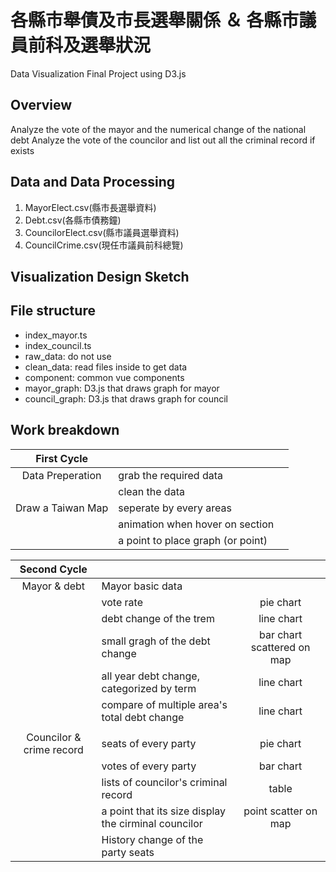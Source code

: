# 各縣市舉債及市長選舉關係 ＆ 各縣市議員前科及選舉狀況
Data Visualization Final Project using D3.js

## Overview
Analyze the vote of the mayor and the numerical change of the national debt
Analyze the vote of the councilor and list out all the criminal record if exists

## Data and Data Processing

1. MayorElect.csv(縣市長選舉資料)
2. Debt.csv(各縣市債務鐘)
3. CouncilorElect.csv(縣市議員選舉資料)
4. CouncilCrime.csv(現任市議員前科總覽)

## Visualization Design Sketch

## File structure
- index_mayor.ts
- index_council.ts
- raw_data: do not use
- clean_data: read files inside to get data
- component: common vue components
- mayor_graph: D3.js that draws graph for mayor
- council_graph: D3.js that draws graph for council

## Work breakdown

|First Cycle|||
|:---:|:---|:---:|
|Data Preperation|grab the required data||
||clean the data||
|Draw a Taiwan Map|seperate by every areas||
||animation when hover on section||
||a point to place graph (or point)||

|Second Cycle|||
|:---:|:---|:---:|
|Mayor & debt|Mayor basic data||
||vote rate |pie chart|
||debt change of the trem |line chart|
||small gragh of the debt change|bar chart scattered on map|
||all year debt change, categorized by term|line chart|
||compare of multiple area's total debt change|line chart|
||||
|Councilor & crime record|seats of every party|pie chart|
||votes of every party|bar chart|
||lists of councilor's criminal record|table|
||a point that its size display the cirminal councilor|point scatter on map| 
||History change of the party seats||

